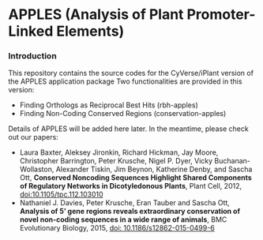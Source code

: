 # APPLES (Analysis of Plant Promoter-Linked Elements) #

### Introduction ###
This repository contains the source codes for the CyVerse/iPlant version of the APPLES application package
Two functionalities are provided in this version:

* Finding Orthologs as Reciprocal Best Hits (rbh-apples)
* Finding Non-Coding Conserved Regions (conservation-apples)

Details of APPLES will be added here later. In the meantime, please check out our papers:

* Laura Baxter, Aleksey Jironkin, Richard Hickman, Jay Moore, Christopher Barrington, Peter Krusche, Nigel P. Dyer, Vicky Buchanan-Wollaston, Alexander Tiskin, Jim Beynon, Katherine Denby, and Sascha Ott, **Conserved Noncoding Sequences Highlight Shared Components of Regulatory Networks in Dicotyledonous Plants**, Plant Cell, 2012, [doi:10.1105/tpc.112.103010](http://dx.doi.org/10.1105/tpc.112.103010)
* Nathaniel J. Davies, Peter Krusche, Eran Tauber and Sascha Ott, **Analysis of 5’ gene regions reveals extraordinary conservation of novel non-coding sequences in a wide range of animals**, BMC Evolutionary Biology, 2015, [doi: 10.1186/s12862-015-0499-6](http://dx.doi.org/10.1186/s12862-015-0499-6)